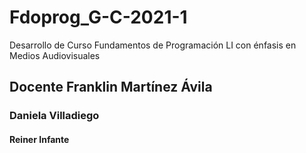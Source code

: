# Fdoprog_G-C-2021-1
Desarrollo de Curso Fundamentos de Programación LI con énfasis en Medios Audiovisuales
## Docente Franklin Martínez Ávila
### Daniela Villadiego
#### Reiner Infante

